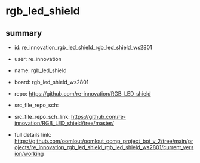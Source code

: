 # rgb_led_shield
 
## summary 
* id: re_innovation_rgb_led_shield_rgb_led_shield_ws2801
* user: re_innovation
* name: rgb_led_shield
* board: rgb_led_shield_ws2801
* repo: https://github.com/re-innovation/RGB_LED_shield



* src_file_repo_sch: 
* src_file_repo_sch_link: https://github.com/re-innovation/RGB_LED_shield/tree/master/
* full details link: https://github.com/oomlout/oomlout_oomp_project_bot_v_2/tree/main/projects/re_innovation_rgb_led_shield_rgb_led_shield_ws2801/current_version/working  







